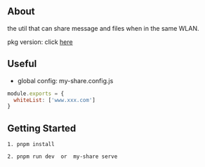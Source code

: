 ## About

the util that can share message and files when in the same WLAN.

pkg version: click [here](https://github.com/zcma11/server-pkg)

## Useful

- global config: my-share.config.js

```js
module.exports = {
  whiteList: ['www.xxx.com']
}
```

## Getting Started

```
1. pnpm install

2. pnpm run dev  or  my-share serve
```
